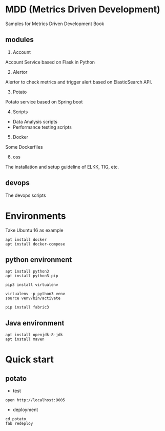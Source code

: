 # MDD (Metrics Driven Development)

Samples for Metrics Driven Development Book


## modules

1. Account

Account Service based on Flask in Python

2. Alertor

Alertor to check metrics and trigger alert based on ElasticSearch API.

3. Potato

Potato service based on Spring boot

4. Scripts

* Data Analysis scripts
* Performance testing scripts

5. Docker

Some Dockerfiles

6. oss

The installation and setup guideline of ELKK, TIG, etc.

## devops

The devops scripts

# Environments

Take Ubuntu 16 as example

```
apt install docker
apt install docker-compose

```
## python environment

```
apt install python3
apt install python3-pip

pip3 install virtualenv

virtualenv -p python3 venv
source venv/bin/activate

pip install fabric3
```

## Java environment

```
apt install openjdk-8-jdk
apt install maven
```

# Quick start

## potato

* test

```
open http://localhost:9005
```

* deployment

```
cd potato
fab redeploy

```
